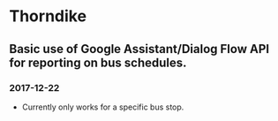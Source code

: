 # Thorndike

## Basic use of Google Assistant/Dialog Flow API for reporting on bus schedules.

### 2017-12-22
- Currently only works for a specific bus stop.